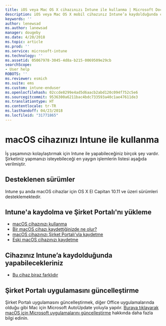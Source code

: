 ```yaml
---
title: iOS veya Mac OS X cihazınızı Intune ile kullanma | Microsoft Docs
description: iOS veya Mac OS X mobil cihazınız Intune’a kaydolduğunda cihazda gerçekleştirebileceğiniz görevlere yönelik bağlantıların listesi
keywords: ''
author: lenewsad
ms.author: lanewsad
manager: dougeby
ms.date: 4/20/2018
ms.topic: article
ms.prod: ''
ms.service: microsoft-intune
ms.technology: ''
ms.assetid: 05067978-3045-4d8a-b215-0069509e29cb
searchScope:
- User help
ROBOTS: ''
ms.reviewer: esmich
ms.suite: ems
ms.custom: intune-enduser
ms.openlocfilehash: 02ccde8299e4ad5d6aacb2abd120c094f752c5e6
ms.sourcegitcommit: 9536300a6211bac4bdc733593a40c1ae47611de3
ms.translationtype: HT
ms.contentlocale: tr-TR
ms.lasthandoff: 04/23/2018
ms.locfileid: "31771865"
---
```

# <a name="using-your-macos-device-with-intune"></a>macOS cihazınızı Intune ile kullanma

İş yaşamınızı kolaylaştırmak için Intune ile yapabileceğiniz birçok şey vardır. Şirketiniz yapmanızı isteyebileceği en yaygın işlemlerin listesi aşağıda verilmiştir.

## <a name="supported-versions"></a>Desteklenen sürümler

Intune şu anda macOS cihazlar için OS X El Capitan 10.11 ve üzeri sürümleri desteklemektedir.

## <a name="enrolling-into-intune-and-installing-the-company-portal"></a>Intune'a kaydolma ve Şirket Portalı'nı yükleme

- [macOS cihazınızı kullanma](using-your-macos-device-with-intune.md)
- [Bir macOS cihazı kaydettiğinizde ne olur?](what-happens-if-you-install-the-company-portal-app-and-enroll-your-device-in-intune-macos.md)
- [macOS cihazınızı Şirket Portalı'yla kaydetme](enroll-your-device-in-intune-macos-cp.md)
- [Eski macOS cihazınızı kaydetme](enroll-your-device-in-intune-macos-legacy.md)


## <a name="things-you-can-do-when-your-device-is-enrolled-in-intune"></a>Cihazınız Intune’a kaydolduğunda yapabilecekleriniz

- [Bu cihaz biraz farklıdır](device-little-different-jamf.md)

## <a name="updating-the-company-portal-app"></a>Şirket Portalı uygulamasını güncelleştirme

Şirket Portalı uygulamasını güncelleştirmek, diğer Office uygulamalarında olduğu gibi Mac için Microsoft AutoUpdate yoluyla yapılır. [Buraya tıklayarak macOS için Microsoft uygulamalarını güncelleştirme](https://support.office.com/article/Check-for-Office-for-Mac-updates-automatically-bfd1e497-c24d-4754-92ab-910a4074d7c1) hakkında daha fazla bilgi edinin.
